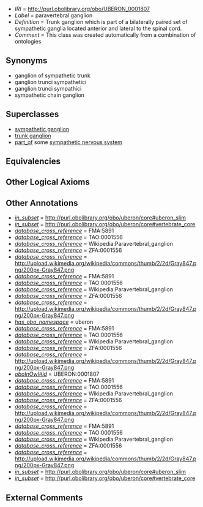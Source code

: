  * *IRI* = http://purl.obolibrary.org/obo/UBERON_0001807
 * *Label* = paravertebral ganglion
 * *Definition* = Trunk ganglion which is part of a bilaterally paired set of sympathetic ganglia located anterior and lateral to the spinal cord.
 * *Comment* = This class was created automatically from a combination of ontologies

## Synonyms

 * ganglion of sympathetic trunk
 * ganglion trunci sympathetici
 * ganglion trunci sympathici
 * sympathetic chain ganglion

## Superclasses

 * [sympathetic ganglion](../../UBERON/06/UBERON_0001806.md)
 * [trunk ganglion](../../UBERON/34/UBERON_0007134.md)
 * [part_of](../../BFO/50/BFO_0000050.md) some [sympathetic nervous system](../../UBERON/13/UBERON_0000013.md)

## Equivalencies


## Other Logical Axioms


## Other Annotations

 * *[in_subset](../../et/oboInOwl#inSubset.md)* = http://purl.obolibrary.org/obo/uberon/core#uberon_slim
 * *[in_subset](../../et/oboInOwl#inSubset.md)* = http://purl.obolibrary.org/obo/uberon/core#vertebrate_core
 * *[database_cross_reference](../../ef/oboInOwl#hasDbXref.md)* = FMA:5891
 * *[database_cross_reference](../../ef/oboInOwl#hasDbXref.md)* = TAO:0001556
 * *[database_cross_reference](../../ef/oboInOwl#hasDbXref.md)* = Wikipedia:Paravertebral_ganglion
 * *[database_cross_reference](../../ef/oboInOwl#hasDbXref.md)* = ZFA:0001556
 * *[database_cross_reference](../../ef/oboInOwl#hasDbXref.md)* = http://upload.wikimedia.org/wikipedia/commons/thumb/2/2d/Gray847.png/200px-Gray847.png
 * *[database_cross_reference](../../ef/oboInOwl#hasDbXref.md)* = FMA:5891
 * *[database_cross_reference](../../ef/oboInOwl#hasDbXref.md)* = TAO:0001556
 * *[database_cross_reference](../../ef/oboInOwl#hasDbXref.md)* = Wikipedia:Paravertebral_ganglion
 * *[database_cross_reference](../../ef/oboInOwl#hasDbXref.md)* = ZFA:0001556
 * *[database_cross_reference](../../ef/oboInOwl#hasDbXref.md)* = http://upload.wikimedia.org/wikipedia/commons/thumb/2/2d/Gray847.png/200px-Gray847.png
 * *[has_obo_namespace](../../ce/oboInOwl#hasOBONamespace.md)* = uberon
 * *[database_cross_reference](../../ef/oboInOwl#hasDbXref.md)* = FMA:5891
 * *[database_cross_reference](../../ef/oboInOwl#hasDbXref.md)* = TAO:0001556
 * *[database_cross_reference](../../ef/oboInOwl#hasDbXref.md)* = Wikipedia:Paravertebral_ganglion
 * *[database_cross_reference](../../ef/oboInOwl#hasDbXref.md)* = ZFA:0001556
 * *[database_cross_reference](../../ef/oboInOwl#hasDbXref.md)* = http://upload.wikimedia.org/wikipedia/commons/thumb/2/2d/Gray847.png/200px-Gray847.png
 * *[oboInOwl#id](../../id/oboInOwl#id.md)* = UBERON:0001807
 * *[database_cross_reference](../../ef/oboInOwl#hasDbXref.md)* = FMA:5891
 * *[database_cross_reference](../../ef/oboInOwl#hasDbXref.md)* = TAO:0001556
 * *[database_cross_reference](../../ef/oboInOwl#hasDbXref.md)* = Wikipedia:Paravertebral_ganglion
 * *[database_cross_reference](../../ef/oboInOwl#hasDbXref.md)* = ZFA:0001556
 * *[database_cross_reference](../../ef/oboInOwl#hasDbXref.md)* = http://upload.wikimedia.org/wikipedia/commons/thumb/2/2d/Gray847.png/200px-Gray847.png
 * *[database_cross_reference](../../ef/oboInOwl#hasDbXref.md)* = FMA:5891
 * *[database_cross_reference](../../ef/oboInOwl#hasDbXref.md)* = TAO:0001556
 * *[database_cross_reference](../../ef/oboInOwl#hasDbXref.md)* = Wikipedia:Paravertebral_ganglion
 * *[database_cross_reference](../../ef/oboInOwl#hasDbXref.md)* = ZFA:0001556
 * *[database_cross_reference](../../ef/oboInOwl#hasDbXref.md)* = http://upload.wikimedia.org/wikipedia/commons/thumb/2/2d/Gray847.png/200px-Gray847.png
 * *[in_subset](../../et/oboInOwl#inSubset.md)* = http://purl.obolibrary.org/obo/uberon/core#uberon_slim
 * *[in_subset](../../et/oboInOwl#inSubset.md)* = http://purl.obolibrary.org/obo/uberon/core#vertebrate_core

## External Comments

